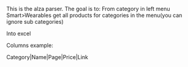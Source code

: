 This is the alza parser.
The goal is to:
From category in left menu Smart>Wearables get all products for categories in the menu(you can ignore sub categories)

Into excel

Columns example:

Category|Name|Page|Price|Link
